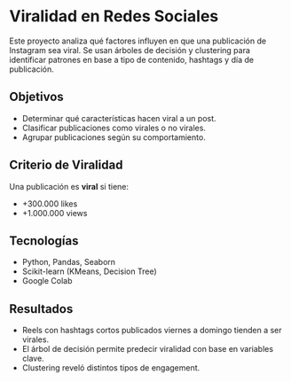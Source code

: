 # Viralidad en Redes Sociales

Este proyecto analiza qué factores influyen en que una publicación de Instagram sea viral. Se usan árboles de decisión y clustering para identificar patrones en base a tipo de contenido, hashtags y día de publicación.

## Objetivos

- Determinar qué características hacen viral a un post.
- Clasificar publicaciones como virales o no virales.
- Agrupar publicaciones según su comportamiento.

## Criterio de Viralidad

Una publicación es **viral** si tiene:

- +300.000 likes  
- +1.000.000 views

## Tecnologías

- Python, Pandas, Seaborn
- Scikit-learn (KMeans, Decision Tree)
- Google Colab

## Resultados

- Reels con hashtags cortos publicados viernes a domingo tienden a ser virales.
- El árbol de decisión permite predecir viralidad con base en variables clave.
- Clustering reveló distintos tipos de engagement.

